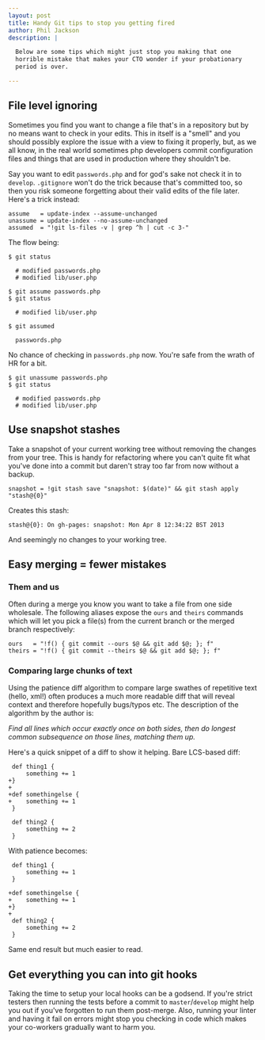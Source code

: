 ```yaml
---
layout: post
title: Handy Git tips to stop you getting fired
author: Phil Jackson
description: |

  Below are some tips which might just stop you making that one
  horrible mistake that makes your CTO wonder if your probationary
  period is over.

---
```


## File level ignoring

Sometimes you find you want to change a file that's in a repository
but by no means want to check in your edits. This in itself is a
"smell" and you should possibly explore the issue with a view to
fixing it properly, but, as we all know, in the real world sometimes
php developers commit configuration files and things that are used in
production where they shouldn't be.

Say you want to edit `passwords.php` and for god's sake not check it
in to `develop`. `.gitignore` won't do the trick because that's
committed too, so then you risk someone forgetting about their valid
edits of the file later. Here's a trick instead:

    assume   = update-index --assume-unchanged
    unassume = update-index --no-assume-unchanged
    assumed  = "!git ls-files -v | grep ^h | cut -c 3-"

The flow being:

    $ git status

      # modified passwords.php
      # modified lib/user.php

    $ git assume passwords.php
    $ git status

      # modified lib/user.php

    $ git assumed

      passwords.php

No chance of checking in `passwords.php` now. You're safe from the
wrath of HR for a bit.

    $ git unassume passwords.php
    $ git status

      # modified passwords.php
      # modified lib/user.php

## Use snapshot stashes

Take a snapshot of your current working tree without removing the
changes from your tree. This is handy for refactoring where you can't
quite fit what you've done into a commit but daren't stray too far
from now without a backup.

    snapshot = !git stash save "snapshot: $(date)" && git stash apply "stash@{0}"

Creates this stash:

    stash@{0}: On gh-pages: snapshot: Mon Apr 8 12:34:22 BST 2013
    
And seemingly no changes to your working tree.

## Easy merging = fewer mistakes

### Them and us

Often during a merge you know you want to take a file from one side
wholesale. The following aliases expose the `ours` and `theirs`
commands which will let you pick a file(s) from the current branch or
the merged branch respectively:

    ours   = "!f() { git commit --ours $@ && git add $@; }; f"
    theirs = "!f() { git commit --theirs $@ && git add $@; }; f"

### Comparing large chunks of text

Using the patience diff algorithm to compare large swathes of
repetitive text (hello, xml!) often produces a much more readable diff
that will reveal context and therefore hopefully bugs/typos etc. The
description of the algorithm by the author is:

*Find all lines which occur exactly once on both sides, then do
longest common subsequence on those lines, matching them up.*

Here's a quick snippet of a diff to show it helping. Bare LCS-based
diff:

     def thing1 {
         something += 1
    +}
    +
    +def somethingelse {
    +    something += 1
     }

     def thing2 {
         something += 2
     }

With patience becomes:

     def thing1 {
         something += 1
     }

    +def somethingelse {
    +    something += 1
    +}
    +
     def thing2 {
         something += 2
     }

Same end result but much easier to read.

## Get everything you can into git hooks

Taking the time to setup your local hooks can be a godsend. If you're
strict testers then running the tests before a commit to
`master`/`develop` might help you out if you've forgotten to run them
post-merge. Also, running your linter and having it fail on errors
might stop you checking in code which makes your co-workers gradually
want to harm you.
